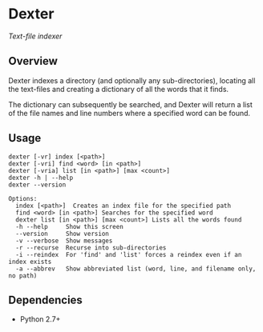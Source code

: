 # Dexter
_Text-file indexer_

## Overview
Dexter indexes a directory (and optionally any sub-directories), locating
all the text-files and creating a dictionary of all the words that it finds.

The dictionary can subsequently be searched, and Dexter will return a list
of the file names and line numbers where a specified word can be found.

## Usage

    dexter [-vr] index [<path>]
    dexter [-vri] find <word> [in <path>]
    dexter [-vria] list [in <path>] [max <count>]
    dexter -h | --help
    dexter --version

    Options:
      index [<path>]  Creates an index file for the specified path
      find <word> [in <path>] Searches for the specified word
      dexter list [in <path>] [max <count>] Lists all the words found
      -h --help     Show this screen
      --version     Show version
      -v --verbose  Show messages
      -r --recurse  Recurse into sub-directories
      -i --reindex  For 'find' and 'list' forces a reindex even if an index exists
      -a --abbrev   Show abbreviated list (word, line, and filename only, no path)

## Dependencies

* Python 2.7+
